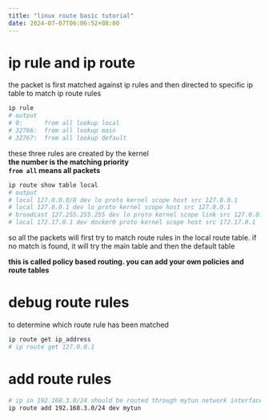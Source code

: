 ```yaml
---
title: "linux route basic tutorial"
date: 2024-07-07T06:06:52+08:00
---
```


# ip rule and ip route

the packet is first matched against ip rules and then directed to specific ip table to match ip route rules

```sh
ip rule
# output
# 0:      from all lookup local
# 32766:  from all lookup main
# 32767:  from all lookup default
```

these three rules are created by the kernel \
**the number is the matching priority** \
**`from all` means all packets**

```sh
ip route show table local
# output
# local 127.0.0.0/8 dev lo proto kernel scope host src 127.0.0.1
# local 127.0.0.1 dev lo proto kernel scope host src 127.0.0.1
# broadcast 127.255.255.255 dev lo proto kernel scope link src 127.0.0.1
# local 172.17.0.1 dev docker0 proto kernel scope host src 172.17.0.1
```

so all the packets will first try to match route rules in the local route table. if no match is found, it will try the main table and then the default table

**this is called policy based routing. you can add your own policies and route tables**

# debug route rules

to determine which route rule has been matched

```bash
ip route get ip_address
# ip route get 127.0.0.1
```

# add route rules

```bash
# ip in 192.168.3.0/24 should be routed through mytun network interface
ip route add 192.168.3.0/24 dev mytun
```
